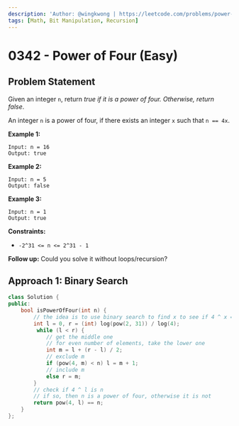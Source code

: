 ```yaml
---
description: 'Author: @wingkwong | https://leetcode.com/problems/power-of-four/'
tags: [Math, Bit Manipulation, Recursion]
---
```


# 0342 - Power of Four (Easy) 

## Problem Statement

Given an integer `n`, return *true if it is a power of four. Otherwise, return false*.

An integer `n` is a power of four, if there exists an integer `x` such that `n == 4x`.

**Example 1:**

```
Input: n = 16
Output: true
```

**Example 2:**

```
Input: n = 5
Output: false
```

**Example 3:**

```
Input: n = 1
Output: true
```

**Constraints:**

- `-2^31 <= n <= 2^31 - 1`

**Follow up:** Could you solve it without loops/recursion?

## Approach 1: Binary Search

<SolutionAuthor name="@wingkwong"/>

```cpp
class Solution {
public:
    bool isPowerOfFour(int n) {
	    // the idea is to use binary search to find x to see if 4 ^ x = n is true or false
        int l = 0, r = (int) log(pow(2, 31)) / log(4);
         while (l < r) {
            // get the middle one
            // for even number of elements, take the lower one
            int m = l + (r - l) / 2;
            // exclude m
            if (pow(4, m) < n) l = m + 1;
            // include m
            else r = m;
        }
		// check if 4 ^ l is n
        // if so, then n is a power of four, otherwise it is not
        return pow(4, l) == n;
    }
};
```